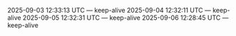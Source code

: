2025-09-03 12:33:13 UTC — keep-alive
2025-09-04 12:32:11 UTC — keep-alive
2025-09-05 12:32:31 UTC — keep-alive
2025-09-06 12:28:45 UTC — keep-alive
